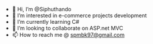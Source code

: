- 👋 Hi, I’m @Siphuthando
- 👀 I’m interested in e-commerce projects development
- 🌱 I’m currently learning C#
- 💞️ I’m looking to collaborate on ASP.net MVC
- 📫 How to reach me @ spmbk97@gmail.com

<!---
SphamandlaK/SphamandlaK is a ✨ special ✨ repository because its `README.md` (this file) appears on your GitHub profile.
You can click the Preview link to take a look at your changes.
--->
